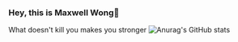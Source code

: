 ### Hey, this is Maxwell Wong👋
What doesn't kill you makes you stronger
![Anurag's GitHub stats](https://github-readme-stats.vercel.app/api?username=Maxwell-Wong&show_icons=true&theme=algolia)

